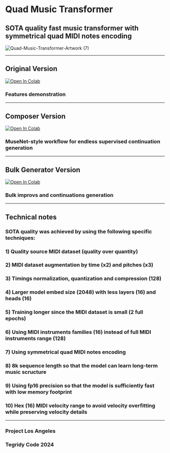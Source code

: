 # Quad Music Transformer
## SOTA quality fast music transformer with symmetrical quad MIDI notes encoding

![Quad-Music-Transformer-Artwork (7)](https://github.com/asigalov61/Quad-Music-Transformer/assets/56325539/9d69c44f-1b35-44b0-b78d-84e53ec30e16)

***

## Original Version

[![Open In Colab][colab-badge]][colab-notebook1]

[colab-notebook1]: <https://colab.research.google.com/github/asigalov61/Quad-Music-Transformer/blob/main/Quad_Music_Transformer.ipynb>
[colab-badge]: <https://colab.research.google.com/assets/colab-badge.svg>

### Features demonstration

***

## Composer Version

[![Open In Colab][colab-badge]][colab-notebook2]

[colab-notebook2]: <https://colab.research.google.com/github/asigalov61/Quad-Music-Transformer/blob/main/Quad_Music_Transformer_Composer.ipynb>
[colab-badge]: <https://colab.research.google.com/assets/colab-badge.svg>

### MuseNet-style workflow for endless supervised continuation generation

***

## Bulk Generator Version

[![Open In Colab][colab-badge]][colab-notebook3]

[colab-notebook3]: <https://colab.research.google.com/github/asigalov61/Quad-Music-Transformer/blob/main/Quad_Music_Transformer_Bulk_Generator.ipynb>
[colab-badge]: <https://colab.research.google.com/assets/colab-badge.svg>

### Bulk improvs and continuations generation

***

## Technical notes

### SOTA quality was achieved by using the following specific techniques:

### 1) Quality source MIDI dataset (quality over quantity)
### 2) MIDI dataset augmentation by time (x2) and pitches (x3)
### 3) Timings normalization, quantization and compression (128)
### 4) Larger model embed size (2048) with less layers (16) and heads (16)
### 5) Training longer since the MIDI dataset is small (2 full epochs)
### 6) Using MIDI instruments families (16) instead of full MIDI instruments range (128)
### 7) Using symmetrical quad MIDI notes encoding
### 8) 8k sequence length so that the model can learn long-term music scructure
### 9) Using fp16 precision so that the model is sufficiently fast with low memory footprint
### 10) Hex (16) MIDI velocity range to avoid velocity overfitting while preserving velocity details

***

### Project Los Angeles
### Tegridy Code 2024
